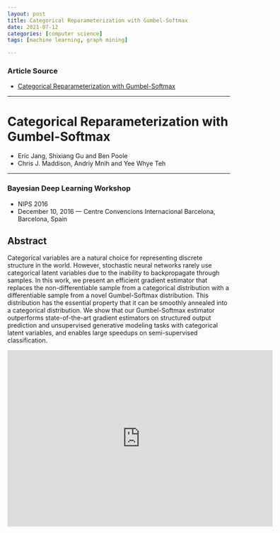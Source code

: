 ```yaml
---
layout: post
title: Categorical Reparameterization with Gumbel-Softmax
date: 2021-07-12
categories: [computer science]
tags: [machine learning, graph mining]

---
```


### Article Source

* [Categorical Reparameterization with Gumbel-Softmax](https://www.youtube.com/watch?v=JFgXEbgcT7g)


---

# Categorical Reparameterization with Gumbel-Softmax

* Eric Jang, Shixiang Gu and Ben Poole
* Chris J. Maddison, Andriy Mnih and Yee Whye Teh

---
### Bayesian Deep Learning Workshop
* NIPS 2016
* December 10, 2016 — Centre Convencions Internacional Barcelona, Barcelona, Spain


## Abstract

Categorical variables are a natural choice for representing discrete structure in the
world. However, stochastic neural networks rarely use categorical latent variables
due to the inability to backpropagate through samples. In this work, we present an
efficient gradient estimator that replaces the non-differentiable sample from a categorical distribution with a differentiable sample from a novel Gumbel-Softmax
distribution. This distribution has the essential property that it can be smoothly
annealed into a categorical distribution. We show that our Gumbel-Softmax estimator outperforms state-of-the-art gradient estimators on structured output prediction and unsupervised generative modeling tasks with categorical latent variables,
and enables large speedups on semi-supervised classification.

<iframe width="600" height="400" src="https://www.youtube.com/embed/JFgXEbgcT7g" title="YouTube video player" frameborder="0" allow="accelerometer; autoplay; clipboard-write; encrypted-media; gyroscope; picture-in-picture" allowfullscreen></iframe>


